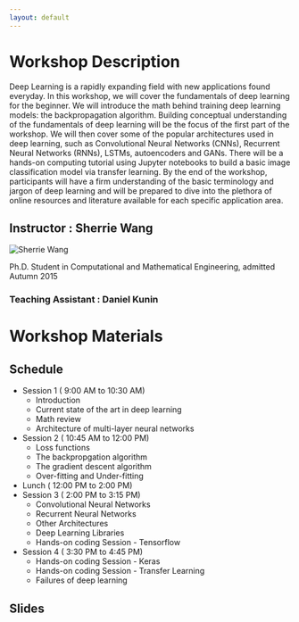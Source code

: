 ```yaml
---
layout: default
---
```


# Workshop Description

Deep Learning is a rapidly expanding field with new applications found everyday. In this workshop, we will cover the fundamentals of deep learning for the beginner. We will introduce the math behind training deep learning models: the backpropagation algorithm. Building conceptual understanding of the fundamentals of deep learning will be the focus of the first part of the workshop. We will then cover some of the popular architectures used in deep learning, such as Convolutional Neural Networks (CNNs), Recurrent Neural Networks (RNNs), LSTMs, autoencoders and GANs. There will be a hands-on computing tutorial using Jupyter notebooks to build a basic image classification model via transfer learning.  By the end of the workshop, participants will have a firm understanding of the basic terminology and jargon of deep learning and will be prepared to dive into the plethora of online resources and literature available for each specific application area.

## Instructor : Sherrie Wang

![Sherrie Wang](https://icme.stanford.edu/sites/g/files/sbiybj9731/f/styles/large-square/public/7a7b6131617a9150eb1c3b499fb5bbc3.jpg?itok=E6yFfROi)

Ph.D. Student in Computational and Mathematical Engineering, admitted Autumn 2015

### Teaching Assistant : Daniel Kunin

# Workshop Materials

## Schedule

- Session 1 ( 9:00 AM to 10:30 AM)
  - Introduction
  - Current state of the art in deep learning
  - Math review
  - Architecture of multi-layer neural networks
- Session 2 ( 10:45 AM to 12:00 PM)
  - Loss functions
  - The backpropgation algorithm
  - The gradient descent algorithm
  - Over-fitting and Under-fitting
- Lunch ( 12:00 PM to 2:00 PM)
- Session 3 ( 2:00 PM to 3:15 PM)
  - Convolutional Neural Networks
  - Recurrent Neural Networks
  - Other Architectures
  - Deep Learning Libraries
  - Hands-on coding Session - Tensorflow
- Session 4 ( 3:30 PM to 4:45 PM)
  - Hands-on coding Session - Keras
  - Hands-on coding Session - Transfer Learning
  - Failures of deep learning

## Slides



<!---


Text can be **bold**, _italic_, or ~~strikethrough~~.

[Link to another page](./another-page.html).

There should be whitespace between paragraphs.

There should be whitespace between paragraphs. We recommend including a README, or a file with information about your project.


```js
// Javascript code with syntax highlighting.
var fun = function lang(l) {
  dateformat.i18n = require('./lang/' + l)
  return true;
}
```

```ruby
# Ruby code with syntax highlighting
GitHubPages::Dependencies.gems.each do |gem, version|
  s.add_dependency(gem, "= #{version}")
end
```

#### Header 4

*   This is an unordered list following a header.
*   This is an unordered list following a header.
*   This is an unordered list following a header.

##### Header 5

1.  This is an ordered list following a header.
2.  This is an ordered list following a header.
3.  This is an ordered list following a header.

###### Header 6

| head1        | head two          | three |
|:-------------|:------------------|:------|
| ok           | good swedish fish | nice  |
| out of stock | good and plenty   | nice  |
| ok           | good `oreos`      | hmm   |
| ok           | good `zoute` drop | yumm  |

### There's a horizontal rule below this.

* * *

### Here is an unordered list:

*   Item foo
*   Item bar
*   Item baz
*   Item zip

### And an ordered list:

1.  Item one
1.  Item two
1.  Item three
1.  Item four

### And a nested list:

- level 1 item
  - level 2 item
  - level 2 item
    - level 3 item
    - level 3 item
- level 1 item
  - level 2 item
  - level 2 item
  - level 2 item
- level 1 item
  - level 2 item
  - level 2 item
- level 1 item

### Small image

![Octocat](https://github.githubassets.com/images/icons/emoji/octocat.png)

### Large image

![Branching](https://guides.github.com/activities/hello-world/branching.png)


### Definition lists can be used with HTML syntax.

<dl>
<dt>Name</dt>
<dd>Godzilla</dd>
<dt>Born</dt>
<dd>1952</dd>
<dt>Birthplace</dt>
<dd>Japan</dd>
<dt>Color</dt>
<dd>Green</dd>
</dl>

```
Long, single-line code blocks should not wrap. They should horizontally scroll if they are too long. This line should be long enough to demonstrate this.
```

```
The final element.
```
-->
